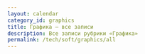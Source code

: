 ```yaml
---
layout: calendar
category_id: graphics
title: Графика — все записи
description: Все записи рубрики «Графика»
permalink: /tech/soft/graphics/all
---
```

